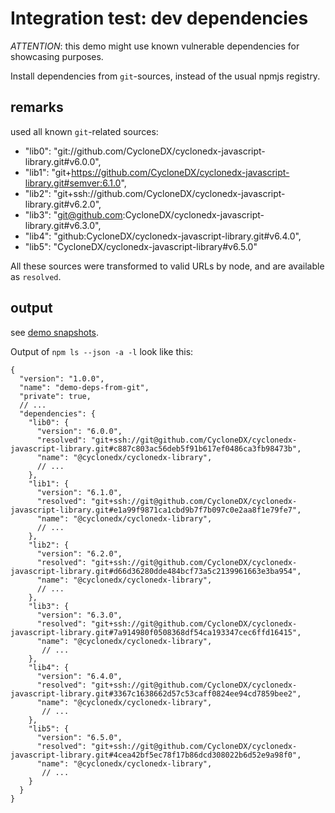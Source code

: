 
# Integration test: dev dependencies

*ATTENTION*: this demo might use known vulnerable dependencies for showcasing purposes.

Install dependencies from `git`-sources, instead of the usual npmjs registry.

## remarks

used all known `git`-related sources:
- "lib0": "git://github.com/CycloneDX/cyclonedx-javascript-library.git#v6.0.0",
- "lib1": "git+https://github.com/CycloneDX/cyclonedx-javascript-library.git#semver:6.1.0",
- "lib2": "git+ssh://github.com/CycloneDX/cyclonedx-javascript-library.git#v6.2.0",
- "lib3": "git@github.com:CycloneDX/cyclonedx-javascript-library.git#v6.3.0",
- "lib4": "github:CycloneDX/cyclonedx-javascript-library.git#v6.4.0",
- "lib5": "CycloneDX/cyclonedx-javascript-library#v6.5.0"

All these sources were transformed to valid URLs by node, and are available as `resolved`.

## output

see [demo snapshots](../../tests/_data/npm-ls_demo-results/dev-dependencies).

Output of `npm ls --json -a -l` look like this:
```json5
{
  "version": "1.0.0",
  "name": "demo-deps-from-git",
  "private": true,
  // ...
  "dependencies": {
    "lib0": {
      "version": "6.0.0",
      "resolved": "git+ssh://git@github.com/CycloneDX/cyclonedx-javascript-library.git#c887c803ac56deb5f91b617ef0486ca3fb98473b",
      "name": "@cyclonedx/cyclonedx-library",
      // ...      
    },
    "lib1": {
      "version": "6.1.0",
      "resolved": "git+ssh://git@github.com/CycloneDX/cyclonedx-javascript-library.git#e1a99f9871ca1cbd9b7f7b097c0e2aa8f1e79fe7",
      "name": "@cyclonedx/cyclonedx-library",
      // ...      
    },
    "lib2": {
      "version": "6.2.0",
      "resolved": "git+ssh://git@github.com/CycloneDX/cyclonedx-javascript-library.git#d66d36280dde484bcf73a5c2139961663e3ba954",
      "name": "@cyclonedx/cyclonedx-library",
      // ...      
    },
    "lib3": {
      "version": "6.3.0",
      "resolved": "git+ssh://git@github.com/CycloneDX/cyclonedx-javascript-library.git#7a914980f0508368df54ca193347cec6ffd16415",
      "name": "@cyclonedx/cyclonedx-library",
       // ...      
    },
    "lib4": {
      "version": "6.4.0",
      "resolved": "git+ssh://git@github.com/CycloneDX/cyclonedx-javascript-library.git#3367c1638662d57c53caff0824ee94cd7859bee2",
      "name": "@cyclonedx/cyclonedx-library",
       // ...
    },
    "lib5": {
      "version": "6.5.0",
      "resolved": "git+ssh://git@github.com/CycloneDX/cyclonedx-javascript-library.git#4cea42bf5ec78f17b86dcd308022b6d52e9a98f0",
      "name": "@cyclonedx/cyclonedx-library",
       // ...
    }
  }
}
```

